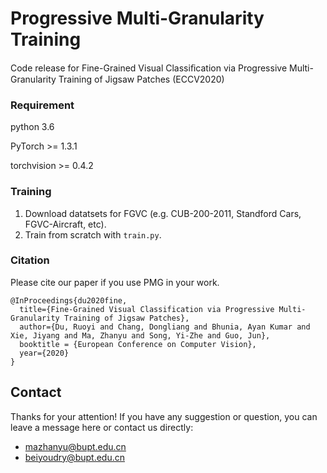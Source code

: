 
# Progressive Multi-Granularity Training
 
Code release for Fine-Grained Visual Classiﬁcation via Progressive Multi-Granularity Training of Jigsaw Patches (ECCV2020)
 
### Requirement
 
python 3.6

PyTorch >= 1.3.1

torchvision >= 0.4.2

### Training
 
1. Download datatsets for FGVC (e.g. CUB-200-2011, Standford Cars, FGVC-Aircraft, etc).
2. Train from scratch with ``train.py``.


### Citation
 
Please cite our paper if you use PMG in your work.
```
@InProceedings{du2020fine,
  title={Fine-Grained Visual Classification via Progressive Multi-Granularity Training of Jigsaw Patches},
  author={Du, Ruoyi and Chang, Dongliang and Bhunia, Ayan Kumar and Xie, Jiyang and Ma, Zhanyu and Song, Yi-Zhe and Guo, Jun},
  booktitle = {European Conference on Computer Vision},
  year={2020}
}

```

## Contact
Thanks for your attention!
If you have any suggestion or question, you can leave a message here or contact us directly:
- mazhanyu@bupt.edu.cn
- beiyoudry@bupt.edu.cn

